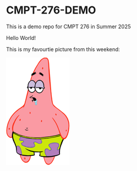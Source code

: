 # CMPT-276-DEMO
This is a demo repo for CMPT 276 in Summer 2025


Hello World!

This is my favourtie picture from this weekend:

![patrick star](images/image.png)